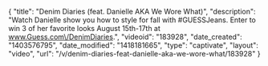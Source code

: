 {
    "title": "Denim Diaries (feat. Danielle AKA We Wore What)",
    "description": "Watch Danielle show you how to style for fall with #GUESSJeans. Enter to win 3 of her favorite looks August 15th-17th at www.Guess.com\/DenimDiaries.",
    "videoid": "183928",
    "date_created": "1403576795",
    "date_modified": "1418181665",
    "type": "captivate",
    "layout": "video",
    "url": "\/v\/denim-diaries-feat-danielle-aka-we-wore-what\/183928"
}